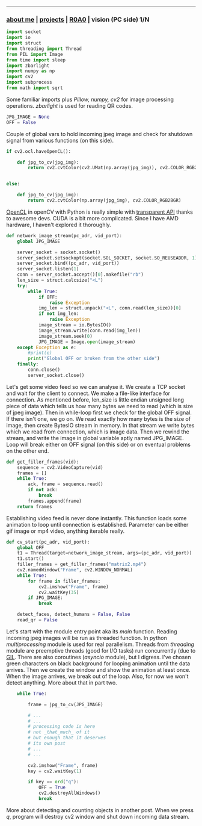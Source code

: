 * * *
### [about me](https://abradaric.me)   |   [projects](./projects.html) | [R0A0](./r0a0.html)   |   vision (PC side) 1/N


```python
import socket
import io
import struct
from threading import Thread
from PIL import Image
from time import sleep
import zbarlight
import numpy as np
import cv2
import subprocess
from math import sqrt
```

Some familiar imports plus _Pillow, numpy, cv2_ for image processing operations. _zbarlight_ is used for reading QR codes.

```python
JPG_IMAGE = None
OFF = False
```

Couple of global vars to hold incoming jpeg image and check for shutdown signal from various functions (on this side).

```python
if cv2.ocl.haveOpenCL():

    def jpg_to_cv(jpg_img):
        return cv2.cvtColor(cv2.UMat(np.array(jpg_img)), cv2.COLOR_RGB2BGR)


else:

    def jpg_to_cv(jpg_img):
        return cv2.cvtColor(np.array(jpg_img), cv2.COLOR_RGB2BGR)
```

[OpenCL](https://opencv.org/platforms/opencl.html) in openCV with Python is really simple with [transparent API](https://www.learnopencv.com/opencv-transparent-api/) thanks to awesome devs. CUDA is a bit more complicated. Since I have AMD hardware, I haven't explored it thoroughly.

```python
def network_image_stream(pc_adr, vid_port):
    global JPG_IMAGE

    server_socket = socket.socket()
    server_socket.setsockopt(socket.SOL_SOCKET, socket.SO_REUSEADDR, 1)
    server_socket.bind((pc_adr, vid_port))
    server_socket.listen(1)
    conn = server_socket.accept()[0].makefile("rb")
    len_size = struct.calcsize("<L")
    try:
        while True:
            if OFF:
                raise Exception
            img_len = struct.unpack("<L", conn.read(len_size))[0]
            if not img_len:
                raise Exception
            image_stream = io.BytesIO()
            image_stream.write(conn.read(img_len))
            image_stream.seek(0)
            JPG_IMAGE = Image.open(image_stream)
    except Exception as e:
        #print(e)
        print("Global OFF or broken from the other side")
    finally:
        conn.close()
        server_socket.close()
```

Let's get some video feed so we can analyse it. We create a TCP socket and wait for the client to connect. We make a file-like interface for connection. As mentioned before, len\_size is little endian unsigned long piece of data which tells us how many bytes we need to read (which is size of jpeg image). Then in while-loop first we check for the global OFF signal. If there isn't one, we go on. We read exactly how many bytes is the size of image, then create BytesIO stream in memory. In that stream we write bytes which we read from connection, which is image data. Then we rewind the stream, and write the image in global variable aptly named JPG\_IMAGE. Loop will break either on OFF signal (on this side) or on eventual problems on the other end.


```python
def get_filler_frames(vid):
    sequence = cv2.VideoCapture(vid)
    frames = []
    while True:
        ack, frame = sequence.read()
        if not ack:
            break
        frames.append(frame)
    return frames
```

Establishing video feed is never done instantly. This function loads some animation to loop until connection is established. Parameter can be either gif image or mp4 video, anything iterable really.


```python
def cv_start(pc_adr, vid_port):
    global OFF
    t1 = Thread(target=network_image_stream, args=(pc_adr, vid_port))
    t1.start()
    filler_frames = get_filler_frames("matrix2.mp4")
    cv2.namedWindow("Frame", cv2.WINDOW_NORMAL)
    while True:
        for frame in filler_frames:
            cv2.imshow("Frame", frame)
            cv2.waitKey(35)
        if JPG_IMAGE:
            break

    detect_faces, detect_humans = False, False
    read_qr = False
```

Let's start with the module entry point aka its _main_ function. Reading incoming jpeg images will be run as threaded function. In python _multiprocessing_ module is used for real parallelism. Threads from _threading_ module are preemptive threads (good for I/O tasks) run concurrently (due to [GIL](https://wiki.python.org/moin/GlobalInterpreterLock). There are also coroutines (_asyncio_ module), but I digress. I've chosen green characters on black background for looping animation until the data arrives. Then we create the window and show the animation at least once. When the image arrives, we break out of the loop. Also, for now we won't detect anything. More about that in part two.

```python
    while True:

        frame = jpg_to_cv(JPG_IMAGE)

        # ...
        # ...
        # processing code is here
        # not _that_much_ of it
        # but enough that it deserves
        # its own post
        # ...
        # ...

        cv2.imshow("Frame", frame)
        key = cv2.waitKey(1)

        if key == ord("q"):
            OFF = True
            cv2.destroyAllWindows()
            break
```

More about detecting and counting objects in another post. When we press _q_, program will destroy cv2 window and shut down incoming data stream.















































